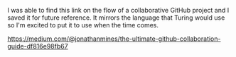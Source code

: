 I was able to find this link on the flow of a collaborative GitHub project and I saved it for future reference. It mirrors the language that Turing would use so I'm excited to put it to use when the time comes.

https://medium.com/@jonathanmines/the-ultimate-github-collaboration-guide-df816e98fb67
